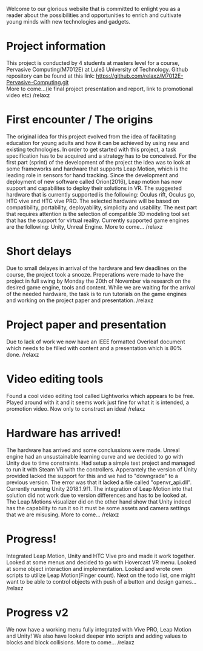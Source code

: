 Welcome to our glorious website that is committed to enlight you as a reader about the possibilities and opportunities to enrich and cultivate young minds with new technologies and gadgets. 

# Project information
This project is conducted by 4 students at masters level for a course, Pervasive Computing(M7012E) at Luleå University of Technology. Github repository can be found at this link: https://github.com/relaxz/M7012E-Pervasive-Computing.git  
More to come...(ie final project presentation and report, link to promotional video etc)  /relaxz

# First encounter / The origins
The original idea for this project evolved from the idea of facilitating education for young adults and how it can be achieved by using new and existing technologies. In order to get started with this project, a task specification has to be acquired and a strategy has to be conceived. For the first part (sprint) of the development of the project the idea was to look at some frameworks and hardware that supports Leap Motion, which is the leading role in sensors for hand tracking. Since the development and deployment of new software called Orion(2016), Leap motion has now support and capabilites to deploy their solutions in VR. The suggested hardware that is currently supported is the following: Oculus rift, Oculus go, HTC vive and HTC vive PRO. The selected hardware will be based on compatibility, portability, deployability, simplicity and usability. The next part that requires attention is the selection of compatible 3D modeling tool set that has the support for virtual reality. Currently supported game engines are the following: Unity, Unreal Engine. More to come... /relaxz   

# Short delays
Due to small delayes in arrival of the hardware and few deadlines on the course, the project took a snooze. Preperations were made to have the project in full swing by Monday the 20th of November via research on the desired game engine, tools and content. While we are waiting for the arrival of the needed hardware, the task is to run tutorials on the game engines and working on the project paper and presentation. /relaxz

# Project paper and presentation
Due to lack of work we now have an IEEE formatted Overleaf document which needs to be filled with content and a presentation which is 80% done. /relaxz    

# Video editing tools
Found a cool video editing tool called Lightworks which appears to be free. Played around with it and it seems work just fine for what it is intended, a promotion video. Now only to construct an idea! /relaxz

# Hardware has arrived!
The hardware has arrived and some conclussions were made. Unreal engine had an unsustainable learning curve and we decided to go with Unity due to time constraints. Had setup a simple test project and managed to run it with Steam VR with the controllers. Apperantely the version of Unity provided lacked the support for this and we had to "downgrade" to a previous version. The error was that it lacked a file called "openvr_api.dll". Currently running Unity 2018.1.9f1. The integration of Leap Motion into that solution did not work due to version differences and has to be looked at. The Leap Motions visualizer did on the other hand show that Unity indeed has the capability to run it so it must be some assets and camera settings that we are misusing. More to come... /relaxz    

# Progress!
Integrated Leap Motion, Unity and HTC Vive pro and made it work together. Looked at some menus and decided to go with Hovercast VR menu. Looked at some object interaction and implementation. Looked and wrote own scripts to utilize Leap Motion(Finger count). Next on the todo list, one might want to be able to control objects with push of a button and design games... /relaxz

# Progress v2
We now have a working menu fully integrated with Vive PRO, Leap Motion and Unity! We also have looked deeper into scripts and adding values to blocks and block collisions. More to come... /relaxz
